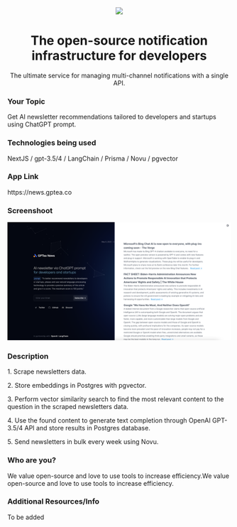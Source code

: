 <div align="center">
    <a href="https://connect.novu.co" target="_blank"><img src="https://user-images.githubusercontent.com/100117126/235352632-e3e22d9e-2c8b-43d3-a297-dd8fbd90fc56.png" /></a>
</div>

<h1 align="center">The open-source notification infrastructure for developers</h1>

<div align="center">
The ultimate service for managing multi-channel notifications with a single API.
</div>

<h3>Your Topic</h3>
<p>Get AI newsletter recommendations tailored to developers and startups using ChatGPT prompt.</p>

<h3>Technologies being used</h3>
<p>NextJS / gpt-3.5/4 / LangChain / Prisma / Novu / pgvector</p>

<h3>App Link</h3>
<p>https://news.gptea.co</p>

<h3>Screenshoot</h3>
<img width="1128" alt="image" src="https://github.com/gptea-ai/gptea-news/blob/main/images/gptea-news-portal.png">

<h3>Description</h3>
<p>1. Scrape newsletters data. </p>
<p>2. Store embeddings in Postgres with pgvector.</p>
<p>3. Perform vector similarity search to find the most relevant content to the question in the scraped newsletters data.</p>
<p>4. Use the found content to generate text completion through OpenAI GPT-3.5/4 API and store results in Postgres database.</p>
<p>5. Send newsletters in bulk every week using Novu.</p>


<h3>Who are you?</h3>
<p>We value open-source and love to use tools to increase efficiency.We value open-source and love to use tools to increase efficiency.</p>

<h3>Additional Resources/Info</h3>
<p>To be added</p>

